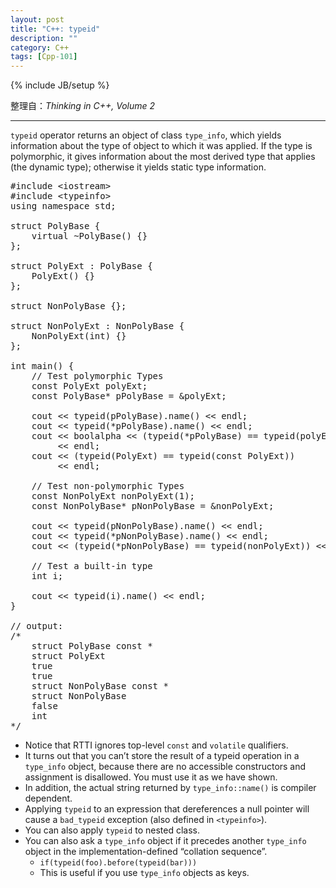 ```yaml
---
layout: post
title: "C++: typeid"
description: ""
category: C++
tags: [Cpp-101]
---
```

{% include JB/setup %}

整理自：_Thinking in C++, Volume 2_

-----

`typeid` operator returns an object of class `type_info`, which yields information about the type of object to which it was applied. If the type is polymorphic, it gives information about the most derived type that applies (the dynamic type); otherwise it yields static type information.

<pre class="prettyprint linenums">
#include &lt;iostream&gt;
#include &lt;typeinfo&gt;
using namespace std;

struct PolyBase {
    virtual ~PolyBase() {}
};

struct PolyExt : PolyBase {
    PolyExt() {}
};

struct NonPolyBase {};

struct NonPolyExt : NonPolyBase {
    NonPolyExt(int) {}
};

int main() {
	// Test polymorphic Types
    const PolyExt polyExt;
    const PolyBase* pPolyBase = &polyExt;
    
	cout &lt;&lt; typeid(pPolyBase).name() &lt;&lt; endl;
    cout &lt;&lt; typeid(*pPolyBase).name() &lt;&lt; endl;
    cout &lt;&lt; boolalpha &lt;&lt; (typeid(*pPolyBase) == typeid(polyExt))
         &lt;&lt; endl;
    cout &lt;&lt; (typeid(PolyExt) == typeid(const PolyExt))
         &lt;&lt; endl;
	
	// Test non-polymorphic Types
    const NonPolyExt nonPolyExt(1);
    const NonPolyBase* pNonPolyBase = &nonPolyExt;
    
	cout &lt;&lt; typeid(pNonPolyBase).name() &lt;&lt; endl;
    cout &lt;&lt; typeid(*pNonPolyBase).name() &lt;&lt; endl;
    cout &lt;&lt; (typeid(*pNonPolyBase) == typeid(nonPolyExt)) &lt;&lt; endl;
	
	// Test a built-in type
    int i;
    
	cout &lt;&lt; typeid(i).name() &lt;&lt; endl;
}

// output:
/*
	struct PolyBase const *
	struct PolyExt
	true
	true
	struct NonPolyBase const *
	struct NonPolyBase
	false
	int
*/
</pre>

- Notice that RTTI ignores top-level `const` and `volatile` qualifiers.
- It turns out that you can’t store the result of a typeid operation in a `type_info` object, because there are no accessible constructors and assignment is disallowed. You must use it as we have shown. 
- In addition, the actual string returned by `type_info::name()` is compiler dependent. 
- Applying `typeid` to an expression that dereferences a null pointer will cause a `bad_typeid` exception (also defined in `<typeinfo>`).
- You can also apply `typeid` to nested class.
- You can also ask a `type_info` object if it precedes another `type_info` object in the implementation-defined “collation sequence”.
	- `if(typeid(foo).before(typeid(bar)))`
	- This is useful if you use `type_info` objects as keys.